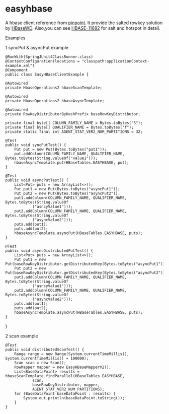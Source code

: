 # easyhbase
A hbase client reference from [pinpoint](https://github.com/naver/pinpoint.).
It provide the salted rowkey solution by [HBaseWD](https://github.com/sematext/HBaseWD). Also,you can see [HBASE-11682](https://issues.apache.org/jira/browse/HBASE-11682) for salt and hotspot in detail.

Examples

1 syncPut & asyncPut example

    @RunWith(SpringJUnit4ClassRunner.class)
    @ContextConfiguration(locations = "classpath:applicationContext-example.xml")
    @Component
    public class EasyHBaseClientExample {

    @Autowired
    private HbaseOperations2 hbaseScanTemplate;

    @Autowired
    private HbaseOperations2 hbaseAsyncTemplate;

    @Autowired
    private RowKeyDistributorByHashPrefix baseRowKeyDistributor;

    private final byte[] COLUMN_FAMILY_NAME = Bytes.toBytes("S");
    private final byte[] QUALIFIER_NAME = Bytes.toBytes("f");
    private static final int AGENT_STAT_VER2_NUM_PARTITIONS = 32;

    @Test
    public void syncPutTest() {
        Put put = new Put(Bytes.toBytes("put1"));
        put.addColumn(COLUMN_FAMILY_NAME, QUALIFIER_NAME, Bytes.toBytes(String.valueOf("value1")));
        hbaseAsyncTemplate.put(HBaseTables.EASYHBASE, put);
    }

    @Test
    public void asyncPutTest() {
        List<Put> puts = new ArrayList<>();
        Put put1 = new Put(Bytes.toBytes("asyncPut1"));
        Put put2 = new Put(Bytes.toBytes("asyncPut2"));
        put1.addColumn(COLUMN_FAMILY_NAME, QUALIFIER_NAME, Bytes.toBytes(String.valueOf
                ("asncyValue1")));
        put2.addColumn(COLUMN_FAMILY_NAME, QUALIFIER_NAME, Bytes.toBytes(String.valueOf
                ("asyncValue2")));
        puts.add(put1);
        puts.add(put2);
        hbaseAsyncTemplate.asyncPut(HBaseTables.EASYHBASE, puts);
    }

    @Test
    public void asyncDistributedPutTest() {
        List<Put> puts = new ArrayList<>();
        Put put1 = new Put(baseRowKeyDistributor.getDistributedKey(Bytes.toBytes("asyncPut1")));
        Put put2 = new Put(baseRowKeyDistributor.getDistributedKey(Bytes.toBytes("asyncPut2")));
        put1.addColumn(COLUMN_FAMILY_NAME, QUALIFIER_NAME, Bytes.toBytes(String.valueOf
                ("asncyValue1")));
        put2.addColumn(COLUMN_FAMILY_NAME, QUALIFIER_NAME, Bytes.toBytes(String.valueOf
                ("asyncValue2")));
        puts.add(put1);
        puts.add(put2);
        hbaseAsyncTemplate.asyncPut(HBaseTables.EASYHBASE, puts);
    }

} 

2 scan example

    @Test
    public void distributedScanTest() {
        Range range = new Range(System.currentTimeMillis(), System.currentTimeMillis() + 100000);
        Scan scan = new Scan();
        RowMapper mapper = new EasyHBaseMapperV2();
        List<BaseDataPoint> results = hbaseScanTemplate.findParallel(HBaseTables.EASYHBASE,
                scan,
                baseRowKeyDistributor, mapper,
                AGENT_STAT_VER2_NUM_PARTITIONS);
        for (BaseDataPoint baseDataPoint : results) {
            System.out.println(baseDataPoint.toString());
        }
    }
